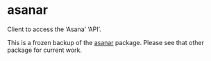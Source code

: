 
<!-- README.md is generated from README.Rmd. Please edit that file -->

# asanar

<!-- badges: start -->
<!-- badges: end -->

Client to access the ‘Asana’ ‘API’.

This is a frozen backup of the
[asanar](https://jonthegeek.github.io/asanar) package. Please see that
other package for current work.
